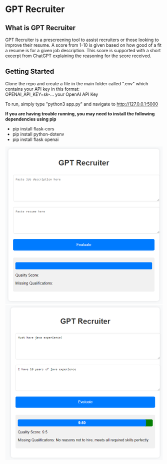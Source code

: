 # GPT Recruiter

## What is GPT Recruiter
GPT Recruiter is a prescreening tool to assist recruiters or those looking to improve their resume. A score from 1-10 is given based on how good of a fit a resume is for a given job description. This score is supported with a short excerpt from ChatGPT explaining the reasoning for the score received.

## Getting Started
Clone the repo and create a file in the main folder called ".env" which contains your API key in this format: <br/>
OPENAI_API_KEY=sk-... your OpenAI API Key

To run, simply type "python3 app.py" and navigate to http://127.0.0.1:5000

**If you are having trouble running, you may need to install the following dependencies using pip**

* pip install flask-cors 
* pip install python-dotenv
* pip install flask openai

![Image of the tool](images/image.png)
![Image of tool scoring](images/image2.png)
